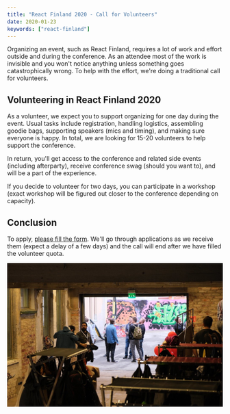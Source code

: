 ```yaml
---
title: "React Finland 2020 - Call for Volunteers"
date: 2020-01-23
keywords: ["react-finland"]
---
```


Organizing an event, such as React Finland, requires a lot of work and effort outside and during the conference. As an attendee most of the work is invisible and you won't notice anything unless something goes catastrophically wrong. To help with the effort, we're doing a traditional call for volunteers.

## Volunteering in React Finland 2020

As a volunteer, we expect you to support organizing for one day during the event. Usual tasks include registration, handling logistics, assembling goodie bags, supporting speakers (mics and timing), and making sure everyone is happy. In total, we are looking for 15-20 volunteers to help support the conference.

In return, you'll get access to the conference and related side events (including afterparty), receive conference swag (should you want to), and will be a part of the experience.

If you decide to volunteer for two days, you can participate in a workshop (exact workshop will be figured out closer to the conference depending on capacity).

## Conclusion

To apply, [please fill the form](https://forms.gle/NPBoJGcWbn3t3TgE6). We'll go through applications as we receive them (expect a delay of a few days) and the call will end after we have filled the volunteer quota.

![Afterparty at React Finland 2019](assets/img/afterparty.jpg)
